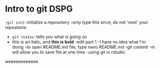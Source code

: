 
# Intro to git DSPG
-`git init`: initialize a reposotory
	-only type this once, do not 'nest' your repositorie
- `git status`: tells you what is going on
- *this* is an italic, and **this is bold**
-edit part 1
-I have no idea what I'm doing
-to open README.md file, type nano README.md
-git commit -m will allow you to save file at one time
-using git in rstudio 



weeeeeeeeeeee
